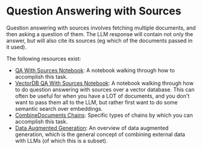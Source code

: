 # Question Answering with Sources

Question answering with sources involves fetching multiple documents, and then asking a question of them.
The LLM response will contain not only the answer, but will also cite its sources (eg which of the documents passed in it used).

The following resources exist:
- [QA With Sources Notebook](/modules/chains/combine_docs_examples/qa_with_sources.ipynb): A notebook walking through how to accomplish this task.
- [VectorDB QA With Sources Notebook](/modules/chains/combine_docs_examples/vector_db_qa_with_sources.ipynb): A notebook walking through how to do question answering with sources over a vector database. This can often be useful for when you have a LOT of documents, and you don't want to pass them all to the LLM, but rather first want to do some semantic search over embeddings.
- [CombineDocuments Chains](/modules/chains/combine_docs.md): Specific types of chains by which you can accomplish this task.
- [Data Augmented Generation](combine_docs.md): An overview of data augmented generation, which is the general concept of combining external data with LLMs (of which this is a subset).
